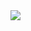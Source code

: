 <img src="https://img.shields.io/badge/JavaScript-yellow?style=flat&logo=JavaScript&logoColor=F7DF1E"/>